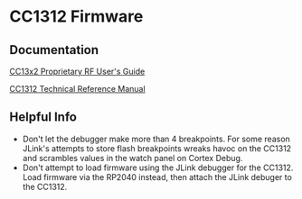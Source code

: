 # CC1312 Firmware

## Documentation

[CC13x2 Proprietary RF User's Guide](https://software-dl.ti.com/simplelink/esd/simplelink_cc13x2_sdk/2.30.00.45/exports/docs/proprietary-rf/proprietary-rf-users-guide/proprietary-rf-guide/index-cc13x2.html)

[CC1312 Technical Reference Manual](https://www.ti.com/lit/ug/swcu185g/swcu185g.pdf)

## Helpful Info

* Don't let the debugger make more than 4 breakpoints. For some reason JLink's attempts to store flash breakpoints wreaks havoc on the CC1312 and scrambles values in the watch panel on Cortex Debug.
* Don't attempt to load firmware using the JLink debugger for the CC1312. Load firmware via the RP2040 instead, then attach the JLink debuger to the CC1312.
